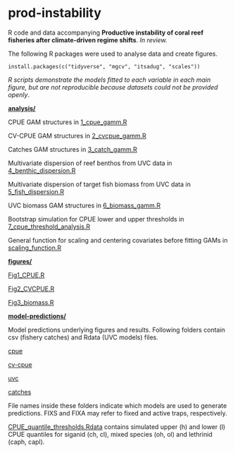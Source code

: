 # prod-instability
R code and data accompanying **Productive instability of coral reef fisheries after climate-driven regime shifts**. *In review.*

The following R packages were used to analyse data and create figures.

```
install.packages(c("tidyverse", "mgcv", "itsadug", "scales"))
```

*R scripts demonstrate the models fitted to each variable in each main figure, but are not reproducible because datasets could not be provided openly*. 



**[analysis/](https://github.com/jpwrobinson/prod-instability/tree/master/analysis)** 

CPUE GAM structures in [1_cpue_gamm.R](analysis/1_cpue_gamm.R) 		

CV-CPUE GAM structures in [2_cvcpue_gamm.R](analysis/2_cvcpue_gamm.R)		

Catches GAM structures in [3_catch_gamm.R](analysis/3_catch_gamm.R)			

Multivariate dispersion of reef benthos from UVC data in [4_benthic_dispersion.R](analysis/4_benthic_dispersion.R)		

Multivariate dispersion of target fish biomass from UVC data in [5_fish_dispersion.R](analysis/5_fish_dispersion.R)

UVC biomass GAM structures in [6_biomass_gamm.R](analysis/6_biomass_gamm.R)

Bootstrap simulation for CPUE lower and upper thresholds in [7_cpue_threshold_analysis.R](analysis/7_cpue_threshold_analysis.R)

General function for scaling and centering covariates before fitting GAMs in [scaling_function.R](analysis/scaling_function.R)



**[figures/](https://github.com/jpwrobinson/prod-instability/tree/master/figures)**

[Fig1_CPUE.R](figures/Fig1_CPUE.R)

[Fig2_CVCPUE.R](figures/Fig2_CVCPUE.R)

[Fig3_biomass.R](figures/Fig3_biomass.R)



**[model-predictions/](https://github.com/jpwrobinson/prod-instability/tree/master/model-predictions)**

Model predictions underlying figures and results. Following folders contain csv (fishery catches) and Rdata (UVC models) files. 

[cpue](model-predictions/cpue)

[cv-cpue](model-predictions/cv-cpue)

[uvc](model-predictions/uvc)

[catches](model-predictions/catches)

File names inside these folders indicate which models are used to generate predictions. FIXS and FIXA may refer to fixed and active traps, respectively. 

[CPUE_quantile_thresholds.Rdata](model-predictions/cpue/CPUE_quantile_thresholds.Rdata) contains simulated upper (h) and lower (l) CPUE quantiles for siganid (ch, cl), mixed species (oh, ol) and lethrinid (caph, capl).
